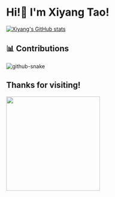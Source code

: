 # Hi!👋 I'm Xiyang Tao!

[![Xiyang's GitHub stats](https://github-readme-stats.vercel.app/api?username=XiyangTao)](https://github.com/anuraghazra/github-readme-stats)


## 📊 Contributions

<picture>
  <source media="(prefers-color-scheme: dark)" srcset="assets/github-contribution-grid-snake-dark.svg" />
  <source media="(prefers-color-scheme: light)" srcset="assets/github-contribution-grid-snake.svg" />
  <img alt="github-snake" src="assets/github-contribution-grid-snake.svg" />
</picture>

## Thanks for visiting!

<img align="left" width="250px" src="./svg-drawing.svg" />
